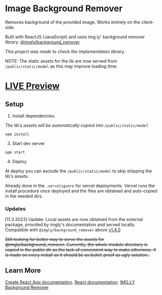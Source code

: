# Image Background Remover

Removes background of the provided image. Works entirely on the client-side. 

Built with ReactJS (JavaScript) and uses img.ly' background remover library: [@imgly/background_remover](https://github.com/imgly/background-removal-js)

*This project was made to check the implementation library.*

NOTE: The static assets for the lib are now served from `/public/static/model` as this may improve loading time.

# [LIVE Preview](https://react-background-remover-seven.vercel.app/)

## Setup
1. Install dependencies.
   
*The lib's assets will be automatically copied into `/public/static/model`*

`npm install`

3. Start dev server

`npm start`

4. Deploy

At deploy you can exclude the `/public/static/model` to skip shipping the lib's assets.

Already done in the `.vercelignore` for vercel deployments. Vercel runs the install procedure once deployed and the files are obtained and auto-copied in the needed dirs.

### Updates
[11.3.2023] Update: Local assets are now obtained from the external package, provided by imgly's documentation and served locally. Compatible with `@imgly/background_remover` above [v1.4.0](https://github.com/imgly/background-removal-js/blob/main/packages/web/CHANGELOG.md#140)

~~Still looking for better way to serve the assets for @imgly/background_remover. Currently, the whole module directory is copied in the public dir as the lack of convenient way to make otherwise. It is made on every install so it should be as bullet-proof as ugly solution..~~

## Learn More

 [Create React App documentation](https://facebook.github.io/create-react-app/docs/getting-started).
 [React documentation](https://reactjs.org/).
 [IMG.LY Background Remover](https://github.com/imgly/background-removal-js)

